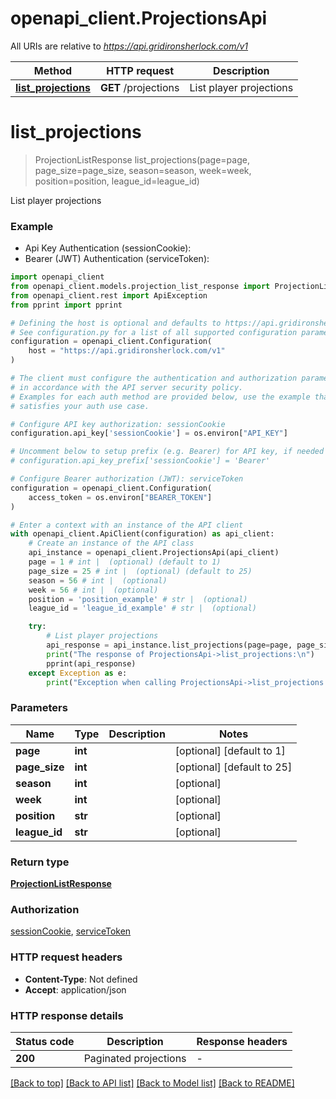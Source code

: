 # openapi_client.ProjectionsApi

All URIs are relative to *https://api.gridironsherlock.com/v1*

Method | HTTP request | Description
------------- | ------------- | -------------
[**list_projections**](ProjectionsApi.md#list_projections) | **GET** /projections | List player projections


# **list_projections**
> ProjectionListResponse list_projections(page=page, page_size=page_size, season=season, week=week, position=position, league_id=league_id)

List player projections

### Example

* Api Key Authentication (sessionCookie):
* Bearer (JWT) Authentication (serviceToken):

```python
import openapi_client
from openapi_client.models.projection_list_response import ProjectionListResponse
from openapi_client.rest import ApiException
from pprint import pprint

# Defining the host is optional and defaults to https://api.gridironsherlock.com/v1
# See configuration.py for a list of all supported configuration parameters.
configuration = openapi_client.Configuration(
    host = "https://api.gridironsherlock.com/v1"
)

# The client must configure the authentication and authorization parameters
# in accordance with the API server security policy.
# Examples for each auth method are provided below, use the example that
# satisfies your auth use case.

# Configure API key authorization: sessionCookie
configuration.api_key['sessionCookie'] = os.environ["API_KEY"]

# Uncomment below to setup prefix (e.g. Bearer) for API key, if needed
# configuration.api_key_prefix['sessionCookie'] = 'Bearer'

# Configure Bearer authorization (JWT): serviceToken
configuration = openapi_client.Configuration(
    access_token = os.environ["BEARER_TOKEN"]
)

# Enter a context with an instance of the API client
with openapi_client.ApiClient(configuration) as api_client:
    # Create an instance of the API class
    api_instance = openapi_client.ProjectionsApi(api_client)
    page = 1 # int |  (optional) (default to 1)
    page_size = 25 # int |  (optional) (default to 25)
    season = 56 # int |  (optional)
    week = 56 # int |  (optional)
    position = 'position_example' # str |  (optional)
    league_id = 'league_id_example' # str |  (optional)

    try:
        # List player projections
        api_response = api_instance.list_projections(page=page, page_size=page_size, season=season, week=week, position=position, league_id=league_id)
        print("The response of ProjectionsApi->list_projections:\n")
        pprint(api_response)
    except Exception as e:
        print("Exception when calling ProjectionsApi->list_projections: %s\n" % e)
```



### Parameters


Name | Type | Description  | Notes
------------- | ------------- | ------------- | -------------
 **page** | **int**|  | [optional] [default to 1]
 **page_size** | **int**|  | [optional] [default to 25]
 **season** | **int**|  | [optional] 
 **week** | **int**|  | [optional] 
 **position** | **str**|  | [optional] 
 **league_id** | **str**|  | [optional] 

### Return type

[**ProjectionListResponse**](ProjectionListResponse.md)

### Authorization

[sessionCookie](../README.md#sessionCookie), [serviceToken](../README.md#serviceToken)

### HTTP request headers

 - **Content-Type**: Not defined
 - **Accept**: application/json

### HTTP response details

| Status code | Description | Response headers |
|-------------|-------------|------------------|
**200** | Paginated projections |  -  |

[[Back to top]](#) [[Back to API list]](../README.md#documentation-for-api-endpoints) [[Back to Model list]](../README.md#documentation-for-models) [[Back to README]](../README.md)

